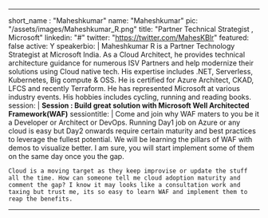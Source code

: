 ---

short_name : "Maheshkumar"
name: "Maheshkumar"
pic: "/assets/images/Maheshkumar_R.png"
title: "Partner Technical Strategist , Microsoft"
linkedin: "#"
twitter: "https://twitter.com/MahesKBlr"
featured: false
active: Y
speakerbio: |
    Maheshkumar R is a Partner Technology Strategist at Microsoft India. As a Cloud Architect, he provides technical architecture guidance for numerous ISV Partners and help modernize their solutions using Cloud native tech. His expertise includes .NET, Serverless, Kubernetes, Big compute & OSS. He is certified for Azure Architect, CKAD, LFCS and recently Terraform. He has represented Microsoft at various industry events. His hobbies includes cycling, running and reading books.  
session: |
    **Session : Build great solution with Microsoft Well Architected Framework(WAF)**
sessiontitle: |
    Come and join why WAF maters to you be it a Developer or Architect or DevOps. Running Day1 job on Azure or any cloud is easy but Day2 onwards require certain maturity and best practices to leverage the fullest potential. We will be learning the pillars of WAF with demos to visualize better. I am sure, you will start implement some of them on the same day once you the gap.
    
    Cloud is a moving target as they keep improvise or update the stuff all the time. How can someone tell me cloud adoption maturity and comment the gap? I know it may looks like a consultation work and taxing but trust me, its so easy to learn WAF and implement them to reap the benefits.

---